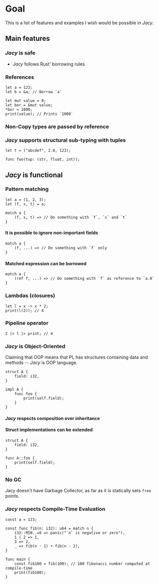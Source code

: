 # Goal

This is a list of features and examples I wish would be possible in *Jacy*.

## Main features

### *Jacy* is safe

- *Jacy* follows Rust' borrowing rules

### References

```jc
let a = 123;
let b = &a; // Borrow `a`

let mut value = 0;
let bor = &mut value;
*bor = 1000;
print(value); // Prints `1000`
```

### Non-Copy types are passed by reference

### *Jacy* supports structural sub-typing with tuples

```jc
let t = ("abcdef", 2.0, 123);

func foo(tup: (str, float, int));
```

## *Jacy* is functional

### Pattern matching

```jc
let a = (1, 2, 3);
let (f, s, t) = a;

match a {
    (f, s, t) => // Do something with `f`, `s` and `t`
}
```

#### It is possible to ignore non-important fields

```jc
match a {
    (f, ...) => // Do something with `f` only
}
```

#### Matched expression can be borrowed

```jc
match a {
    (ref f, ...) => // Do something with `f` as reference to `a.0`
}
```

### Lambdas (closures)

```jc
let l = x -> x * 2;
print(l(2)); // 4
```

### Pipeline operator

```jc
2 |> l |> print; // 4
```

### *Jacy* is Object-Oriented

Claiming that OOP means that PL has structures containing data and methods -- *Jacy* is OOP language.

```jc
struct A {
    field: i32,
}

impl A {
    func foo {
        print(self.field);
    }
}
```

#### *Jacy* respects composition over inheritance

#### Struct implementations can be extended

```jc
struct A {
    field: i32,
}

func A::foo {
    print(self.field);
}
```

### No GC

Jacy doesn't have Garbage Collector, as far as it is statically sets `free` points.

### *Jacy* respects Compile-Time Evaluation

```jc
const a = 123;

const func fib(n: i32): u64 = match n {
    i32::MIN..=0 => panic("`n` is negative or zero"),
    1 | 2 => 1,
    3 => 2,
    _ => fib(n - 1) + fib(n - 2),
}

func main {
    const fib100 = fib(100); // 100 fibonacci number computed at compile-time
    print(fib100);
}
```
